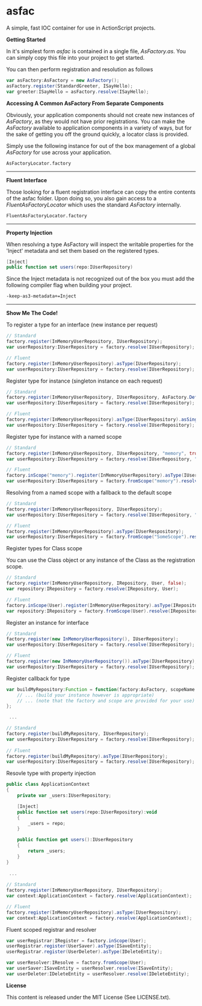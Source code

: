 asfac
=====

A simple, fast IOC container for use in ActionScript projects.

**Getting Started**

In it's simplest form _asfac_ is contained in a single file, _AsFactory.as_. You can simply copy this file into your project to get started.

You can then perform registration and resolution as follows

``` actionscript
var asFactory:AsFactory = new AsFactory();
asFactory.register(StandardGreeter, ISayHello);
var greeter:ISayHello = asFactory.resolve(ISayHello);
```

**Accessing A Common AsFactory From Separate Components**

Obviously, your application components should not create new instances of _AsFactory_, as they would not have prior registrations. You can make the _AsFactory_ available to application components in a variety of ways, but for the sake of getting you off the ground quickly, a locator class is provided.

Simply use the following instance for out of the box management of a global _AsFactory_ for use across your application.

    AsFactoryLocator.factory

***

**Fluent Interface**

Those looking for a fluent registration interface can copy the entire contents of the asfac folder. Upon doing so, you also gain access to a _FluentAsFactoryLocator_ which uses the standard _AsFactory_ internally.

    FluentAsFactoryLocator.factory

***


**Property Injection**

When resolving a type AsFactory will inspect the writable properties for the 'Inject' metadata and set them based on the registered types.

``` actionscript
[Inject]
public function set users(repo:IUserRepository)
```
	
Since the Inject metadata is not recognized out of the box you must add the following compiler flag when building your project.

    -keep-as3-metadata+=Inject

***

**Show Me The Code!**

To register a type for an interface (new instance per request)

``` actionscript
// Standard
factory.register(InMemoryUserRepository, IUserRepository);    
var userRepository:IUserRepository = factory.resolve(IUserRepository);

// Fluent
factory.register(InMemoryUserRepository).asType(IUserRepository);
var userRepository:IUserRepository = factory.resolve(IUserRepository);
```

Register type for instance (singleton instance on each request)
    
``` actionscript
// Standard
factory.register(InMemoryUserRepository, IUserRepository, AsFactory.DefaultScopeName, true);
var userRepository:IUserRepository = factory.resolve(IUserRepository);

// Fluent
factory.register(InMemoryUserRepository).asType(IUserRepository).asSingleton();
var userRepository:IUserRepository = factory.resolve(IUserRepository);
```

Register type for instance with a named scope

``` actionscript
// Standard
factory.register(InMemoryUserRepository, IUserRepository, "memory", true);    
var userRepository:IUserRepository = factory.resolve(IUserRepository, "memory");

// Fluent
factory.inScope("memory").register(InMemoryUserRepository).asType(IUserRepository).asSingleton();
var userRepository:IUserRepository = factory.fromScope("memory").resolve(IUserRepository);
```

Resolving from a named scope with a fallback to the default scope

``` actionscript
// Standard
factory.register(InMemoryUserRepository, IUserRepository);
var userRepository:IUserRepository = factory.resolve(IUserRepository, "SomeScope", true);

// Fluent
factory.register(InMemoryUserRepository).asType(IUserRespository);
var userRepository:IUserRepository = factory.fromScope("SomeScope").resolveWithFallback(IUserRepository);
```

Register types for Class scope

You can use the Class object or any instance of the Class as the registration scope.

``` actionscript
// Standard
factory.register(InMemoryUserRepository, IRepository, User, false);
var repository:IRepository = factory.resolve(IRepository, User);

// Fluent
factory.inScope(User).register(InMemoryUserRepository).asType(IRepository);
var repository:IRepository = factory.fromScope(User).resolve(IRepository);
```

Register an instance for interface

``` actionscript
// Standard
factory.register(new InMemoryUserRepository(), IUserRepository);    
var userRepository:IUserRepository = factory.resolve(IUserRepository);

// Fluent
factory.register(new InMemoryUserRepository()).asType(IUserRepository);    
var userRepository:IUserRepository = factory.resolve(IUserRepository);
```

Register callback for type

``` actionscript
var buildMyRepository:Function = function(factory:AsFactory, scopeName:String):Object { 
    // ... (build your instance however is appropriate)
    // ... (note that the factory and scope are provided for your use)
};

 ...

// Standard
factory.register(buildMyRepository, IUserRepository);
var userRepository:IUserRepository = factory.resolve(IUserRepository);
    
// Fluent
factory.register(buildMyRepository).asType(IUserRepository);
var userRepository:IUserRepository = factory.resolve(IUserRepository);
```

Resovle type with property injection

``` actionscript
public class ApplicationContext
{
    private var _users:IUserRepository;

    [Inject]
    public function set users(repo:IUserRepository):void
    {
        _users = repo;
    }

    public function get users():IUserRepository
    {
        return _users;
    }
}
	
 ...
	
// Standard
factory.register(InMemoryUserRepository, IUserRepository);
var context:ApplicationContext = factory.resolve(ApplicationContext);

// Fluent
factory.register(InMemoryUserRepository).asType(IUserRepository);    
var context:ApplicationContext = factory.resolve(ApplicationContext);
```

Fluent scoped registrar and resolver

``` actionscript
var userRegistrar:IRegister = factory.inScope(User);
userRegistrar.register(UserSaver).asType(ISaveEntity);
userRegistrar.register(UserDeleter).asType(IDeleteEntity);

var userResolver:IResolve = factory.fromScope(User);
var userSaver:ISaveEntity = userResolver.resolve(ISaveEntity);
var userDeleter:IDeleteEntity = userResolver.resolve(IDeleteEntity);
```

**License**

This content is released under the MIT License (See LICENSE.txt).
